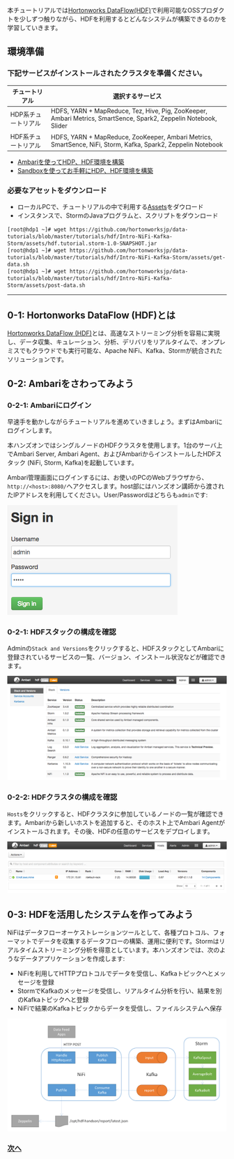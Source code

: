 本チュートリアルでは[Hortonworks DataFlow(HDF)](https://hortonworks.com/products/data-center/hdf/)で利用可能なOSSプロダクトを少しずつ触りながら、HDFを利用するとどんなシステムが構築できるのかを学習していきます。


## 環境準備
### 下記サービスがインストールされたクラスタを準備ください。

| チュートリアル | 選択するサービス| 
|--------------|---------------|
| HDP系チュートリアル  | HDFS, YARN + MapReduce, Tez, Hive, Pig, ZooKeeper, Ambari Metrics, SmartSence, Spark2, Zeppelin Notebook, Slider        |
| HDF系チュートリアル  | HDFS, YARN + MapReduce, ZooKeeper, Ambari Metrics, SmartSence, NiFi, Storm, Kafka, Spark2, Zeppelin Notebook        |

- [Ambariを使ってHDP、HDF環境を構築](../../Setup/Bluemix.md)
- [Sandboxを使ってお手軽にHDP、HDF環境を構築](../../Setup/Azure.md)

### 必要なアセットをダウンロード
- ローカルPCで、チュートリアルの中で利用する[Assets](assets/templates.zip)をダウロード
- インスタンスで、StormのJavaプログラムと、スクリプトをダウンロード

```
[root@hdp1 ~]# wget https://github.com/hortonworksjp/data-tutorials/blob/master/tutorials/hdf/Intro-NiFi-Kafka-Storm/assets/hdf.tutorial.storm-1.0-SNAPSHOT.jar
[root@hdp1 ~]# wget https://github.com/hortonworksjp/data-tutorials/blob/master/tutorials/hdf/Intro-NiFi-Kafka-Storm/assets/get-data.sh
[root@hdp1 ~]# wget https://github.com/hortonworksjp/data-tutorials/blob/master/tutorials/hdf/Intro-NiFi-Kafka-Storm/assets/post-data.sh

```



---

## 0-1: Hortonworks DataFlow (HDF)とは

[Hortonworks DataFlow (HDF)](https://hortonworks.com/products/data-center/hdf/)とは、高速なストリーミング分析を容易に実現し、データ収集、キュレーション、分析、デリバリをリアルタイムで、オンプレミスでもクラウドでも実行可能な、Apache NiFi、Kafka、Stormが統合されたソリューションです。

## 0-2: Ambariをさわってみよう

### 0-2-1: Ambariにログイン

早速手を動かしながらチュートリアルを進めていきましょう。まずはAmbariにログインします。

本ハンズオンではシングルノードのHDFクラスタを使用します。1台のサーバ上でAmbari Server, Ambari Agent、およびAmbariからインストールしたHDFスタック (NiFi, Storm, Kafka)を起動しています。

Ambari管理画面にログインするには、お使いのPCのWebブラウザから、`http://<host>:8080/`へアクセスします。host部にはハンズオン講師から渡されたIPアドレスを利用してください。User/Passwordはどちらも`admin`です:

![](https://raw.githubusercontent.com/ijokarumawak/hdf-tutorials-ja/master/images/ambari/login.png)

### 0-2-1: HDFスタックの構成を確認

Adminの`Stack and Versions`をクリックすると、HDFスタックとしてAmbariに登録されているサービスの一覧、バージョン、インストール状況などが確認できます。

![](https://raw.githubusercontent.com/ijokarumawak/hdf-tutorials-ja/master/images/ambari/stack-and-versions.png)

### 0-2-2: HDFクラスタの構成を確認

`Hosts`をクリックすると、HDFクラスタに参加しているノードの一覧が確認できます。Ambariから新しいホストを追加すると、そのホスト上でAmbari Agentがインストールされます。その後、HDFの任意のサービスをデプロイします。

![](https://raw.githubusercontent.com/ijokarumawak/hdf-tutorials-ja/master/images/ambari/hosts.png)

## 0-3: HDFを活用したシステムを作ってみよう

NiFiはデータフローオーケストレーションツールとして、各種プロトコル、フォーマットでデータを収集するデータフローの構築、運用に便利です。Stormはリアルタイムストリーミング分析を得意としています。本ハンズオンでは、次のようなデータアプリケーションを作成します:

- NiFiを利用してHTTPプロトコルでデータを受信し、Kafkaトピックへとメッセージを登録
- StormでKafkaのメッセージを受信し、リアルタイム分析を行い、結果を別のKafkaトピックへと登録
- NiFiで結果のKafkaトピックからデータを受信し、ファイルシステムへ保存

![](https://github.com/ijokarumawak/hdf-tutorials-ja/blob/master/images/sample-system.png?raw=true)

### [次へ](tutorial-1.md)
